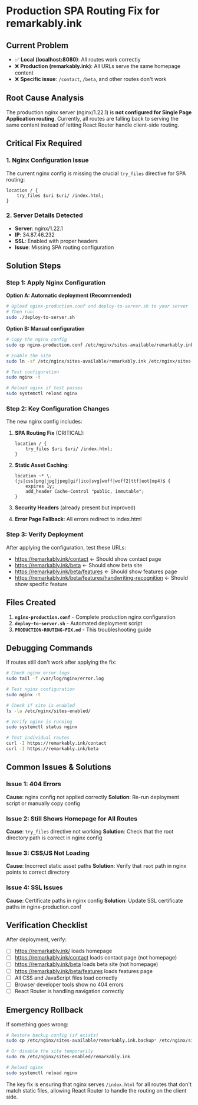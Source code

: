 # Production SPA Routing Fix for remarkably.ink

## Current Problem
- ✅ **Local (localhost:8080)**: All routes work correctly
- ❌ **Production (remarkably.ink)**: All URLs serve the same homepage content
- ❌ **Specific issue**: `/contact`, `/beta`, and other routes don't work

## Root Cause Analysis
The production nginx server (nginx/1.22.1) is **not configured for Single Page Application routing**. Currently, all routes are falling back to serving the same content instead of letting React Router handle client-side routing.

## Critical Fix Required

### 1. Nginx Configuration Issue
The current nginx config is missing the crucial `try_files` directive for SPA routing:

```nginx
location / {
    try_files $uri $uri/ /index.html;
}
```

### 2. Server Details Detected
- **Server**: nginx/1.22.1 
- **IP**: 34.87.46.232
- **SSL**: Enabled with proper headers
- **Issue**: Missing SPA routing configuration

## Solution Steps

### Step 1: Apply Nginx Configuration

**Option A: Automatic deployment (Recommended)**
```bash
# Upload nginx-production.conf and deploy-to-server.sh to your server
# Then run:
sudo ./deploy-to-server.sh
```

**Option B: Manual configuration**
```bash
# Copy the nginx config
sudo cp nginx-production.conf /etc/nginx/sites-available/remarkably.ink

# Enable the site
sudo ln -sf /etc/nginx/sites-available/remarkably.ink /etc/nginx/sites-enabled/

# Test configuration
sudo nginx -t

# Reload nginx if test passes
sudo systemctl reload nginx
```

### Step 2: Key Configuration Changes

The new nginx config includes:

1. **SPA Routing Fix** (CRITICAL):
   ```nginx
   location / {
       try_files $uri $uri/ /index.html;
   }
   ```

2. **Static Asset Caching**:
   ```nginx
   location ~* \.(js|css|png|jpg|jpeg|gif|ico|svg|woff|woff2|ttf|eot|mp4)$ {
       expires 1y;
       add_header Cache-Control "public, immutable";
   }
   ```

3. **Security Headers** (already present but improved)
4. **Error Page Fallback**: All errors redirect to index.html

### Step 3: Verify Deployment

After applying the configuration, test these URLs:
- https://remarkably.ink/contact ← Should show contact page
- https://remarkably.ink/beta ← Should show beta site  
- https://remarkably.ink/beta/features ← Should show features page
- https://remarkably.ink/beta/features/handwriting-recognition ← Should show specific feature

## Files Created

1. **`nginx-production.conf`** - Complete production nginx configuration
2. **`deploy-to-server.sh`** - Automated deployment script
3. **`PRODUCTION-ROUTING-FIX.md`** - This troubleshooting guide

## Debugging Commands

If routes still don't work after applying the fix:

```bash
# Check nginx error logs
sudo tail -f /var/log/nginx/error.log

# Test nginx configuration
sudo nginx -t

# Check if site is enabled
ls -la /etc/nginx/sites-enabled/

# Verify nginx is running
sudo systemctl status nginx

# Test individual routes
curl -I https://remarkably.ink/contact
curl -I https://remarkably.ink/beta
```

## Common Issues & Solutions

### Issue 1: 404 Errors
**Cause**: nginx config not applied correctly
**Solution**: Re-run deployment script or manually copy config

### Issue 2: Still Shows Homepage for All Routes
**Cause**: `try_files` directive not working
**Solution**: Check that the root directory path is correct in nginx config

### Issue 3: CSS/JS Not Loading
**Cause**: Incorrect static asset paths
**Solution**: Verify that `root` path in nginx points to correct directory

### Issue 4: SSL Issues
**Cause**: Certificate paths in nginx config
**Solution**: Update SSL certificate paths in nginx-production.conf

## Verification Checklist

After deployment, verify:
- [ ] https://remarkably.ink/ loads homepage
- [ ] https://remarkably.ink/contact loads contact page (not homepage)
- [ ] https://remarkably.ink/beta loads beta site (not homepage)  
- [ ] https://remarkably.ink/beta/features loads features page
- [ ] All CSS and JavaScript files load correctly
- [ ] Browser developer tools show no 404 errors
- [ ] React Router is handling navigation correctly

## Emergency Rollback

If something goes wrong:
```bash
# Restore backup config (if exists)
sudo cp /etc/nginx/sites-available/remarkably.ink.backup* /etc/nginx/sites-available/remarkably.ink

# Or disable the site temporarily
sudo rm /etc/nginx/sites-enabled/remarkably.ink

# Reload nginx
sudo systemctl reload nginx
```

The key fix is ensuring that nginx serves `/index.html` for all routes that don't match static files, allowing React Router to handle the routing on the client side.